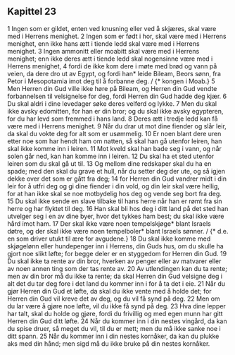 ## Kapittel 23

1 Ingen som er gildet, enten ved knusning eller ved å skjæres, skal være med i Herrens menighet.
2 Ingen som er født i hor, skal være med i Herrens menighet, enn ikke hans ætt i tiende ledd skal være med i Herrens menighet.
3 Ingen ammonitt eller moabitt skal være med i Herrens menighet; enn ikke deres ætt i tiende ledd skal nogensinne være med i Herrens menighet,
4 fordi de ikke kom dere i møte med brød og vann på veien, da dere dro ut av Egypt, og fordi han* leide Bileam, Beors sønn, fra Petor i Mesopotamia imot deg til å forbanne deg. / {* kongen i Moab.}
5 Men Herren din Gud ville ikke høre på Bileam, og Herren din Gud vendte forbannelsen til velsignelse for deg, fordi Herren din Gud hadde deg kjær.
6 Du skal aldri i dine levedager søke deres velferd og lykke.
7 Men du skal ikke avsky edomitten, for han er din bror; og du skal ikke avsky egypteren, for du har levd som fremmed i hans land.
8 Deres ætt i tredje ledd kan få være med i Herrens menighet.
9 Når du drar ut mot dine fiender og slår leir, da skal du vokte deg for alt som er usømmelig.
10 Er noen blant dere uren etter noe som har hendt ham om natten, så skal han gå utenfor leiren, han skal ikke komme inn i leiren.
11 Mot kveld skal han bade seg i vann, og når solen går ned, kan han komme inn i leiren.
12 Du skal ha et sted utenfor leiren som du skal gå ut til.
13 Og mellom dine redskaper skal du ha en spade; med den skal du grave et hull, når du setter deg der ute, og så igjen dekke over det som er gått fra deg;
14 for Herren din Gud vandrer midt i din leir for å utfri deg og gi dine fiender i din vold, og din leir skal være hellig, for at han ikke skal se noe motbydelig hos deg og vende seg bort fra deg.
15 Du skal ikke sende en slave tilbake til hans herre når han er rømt fra sin herre og har flyktet til deg.
16 Han skal bli hos deg i ditt land på det sted han utvelger seg i en av dine byer, hvor det tykkes ham best; du skal ikke være hård imot ham.
17 Der skal ikke være noen tempelskjøge* blant Israels døtre, og der skal ikke være noen tempelboler* blant Israels sønner. / {* d.e. en som driver utukt til ære for avgudene.}
18 Du skal ikke komme med skjøgelønn eller hundepenger inn i Herrens, din Guds hus, om du skulle ha gjort noe slikt løfte; for begge deler er en styggedom for Herren din Gud.
19 Du skal ikke ta rente av din bror, hverken av penger eller av matvarer eller av noen annen ting som der tas rente av.
20 Av utlendingen kan du ta rente; men av din bror må du ikke ta rente; da skal Herren din Gud velsigne deg i alt det du tar deg fore i det land du kommer inn i for å ta det i eie.
21 Når du gjør Herren din Gud et løfte, da skal du ikke vente med å holde det; for Herren din Gud vil kreve det av deg, og du vil få synd på deg.
22 Men om du lar være å gjøre noe løfte, vil du ikke få synd på deg.
23 Hva dine lepper har talt, skal du holde og gjøre, fordi du frivillig og med egen munn har gitt Herren din Gud ditt løfte.
24 Når du kommer inn i din nestes vingård, da kan du spise druer, så meget du vil, til du er mett; men du må ikke sanke noe i ditt spann.
25 Når du kommer inn i din nestes kornåker, da kan du plukke aks med din hånd; men sigd må du ikke bruke på din nestes kornåker.
